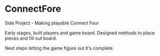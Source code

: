 # ConnectFore
 Side Project - Making playable Connect Four

Early stages, built players and game board.
Designed methods to place pieces and fill out board.

Next steps letting the game figure out it's complete.